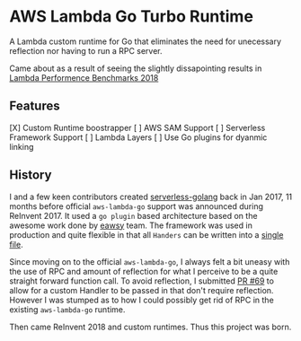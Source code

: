 # AWS Lambda Go Turbo Runtime
A Lambda custom runtime for Go that eliminates the need for unecessary reflection nor having to run a RPC server.

Came about as a result of seeing the slightly dissapointing results in [Lambda Performence Benchmarks 2018](https://read.acloud.guru/comparing-aws-lambda-performance-of-node-js-python-java-c-and-go-29c1163c2581)

## Features

[X] Custom Runtime boostrapper
[ ] AWS SAM Support
[ ] Serverless Framework Support
[ ] Lambda Layers
[ ] Use Go plugins for dyanmic linking

## History

I and a few keen contributors created [serverless-golang](https://github.com/yunspace/serverless-golang/) back in Jan 2017, 11 months before official `aws-lambda-go` support was announced during ReInvent 2017. It used a `go plugin` based architecture based on the awesome work done by [eawsy](https://github.com/eawsy/) team. The framework was used in production and quite flexible in that all `Handers` can be written into a [single file](https://github.com/yunspace/serverless-golang/blob/master/examples/aws-golang-event/handler.go).

Since moving on to the official `aws-lambda-go`, I always felt a bit uneasy with the use of RPC and amount of reflection for what I perceive to be a quite straight forward function call. To avoid reflection, I submitted [PR #69](https://github.com/aws/aws-lambda-go/pull/69) to allow for a custom Handler to be passed in that don't require reflection. However I was stumped as to how I could possibly get rid of RPC in the existing `aws-lambda-go` runtime.

Then came ReInvent 2018 and custom runtimes. Thus this project was born.